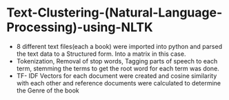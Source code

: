 # Text-Clustering-(Natural-Language-Processing)-using-NLTK
* 8 different text files(each a book) were imported into python and parsed the text data to a Structured form. Into a matrix in this case. 
* Tokenization, Removal of stop words, Tagging parts of speech to each term, stemming the terms to get the root word for each term was done.
* TF- IDF Vectors for each document were created and cosine similarity with each other and reference documents were calculated to determine the Genre of the book
